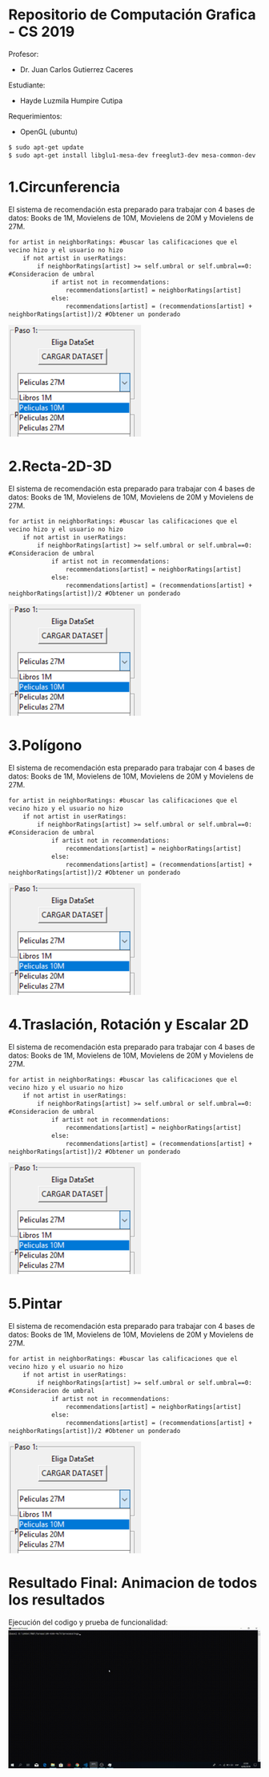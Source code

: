 # Repositorio de Computación Grafica - CS 2019
Profesor: 
- Dr. Juan Carlos Gutierrez Caceres

Estudiante:
- Hayde Luzmila Humpire Cutipa

Requerimientos:
- OpenGL (ubuntu)
```
$ sudo apt-get update
$ sudo apt-get install libglu1-mesa-dev freeglut3-dev mesa-common-dev
```

# 1.Circunferencia
El sistema de recomendación esta preparado para trabajar con 4 bases de datos: Books de 1M, Movielens de 10M, Movielens de 20M y Movielens de 27M.
```
for artist in neighborRatings: #buscar las calificaciones que el vecino hizo y el usuario no hizo
    if not artist in userRatings:
        if neighborRatings[artist] >= self.umbral or self.umbral==0: #Consideracion de umbral
            if artist not in recommendations:
                recommendations[artist] = neighborRatings[artist]
            else:
                recommendations[artist] = (recommendations[artist] + neighborRatings[artist])/2 #Obtener un ponderado

```
![bd_disponibles](Imagenes/bd_disponibles.PNG)

# 2.Recta-2D-3D
El sistema de recomendación esta preparado para trabajar con 4 bases de datos: Books de 1M, Movielens de 10M, Movielens de 20M y Movielens de 27M.
```
for artist in neighborRatings: #buscar las calificaciones que el vecino hizo y el usuario no hizo
    if not artist in userRatings:
        if neighborRatings[artist] >= self.umbral or self.umbral==0: #Consideracion de umbral
            if artist not in recommendations:
                recommendations[artist] = neighborRatings[artist]
            else:
                recommendations[artist] = (recommendations[artist] + neighborRatings[artist])/2 #Obtener un ponderado

```
![bd_disponibles](Imagenes/bd_disponibles.PNG)

# 3.Polígono
El sistema de recomendación esta preparado para trabajar con 4 bases de datos: Books de 1M, Movielens de 10M, Movielens de 20M y Movielens de 27M.
```
for artist in neighborRatings: #buscar las calificaciones que el vecino hizo y el usuario no hizo
    if not artist in userRatings:
        if neighborRatings[artist] >= self.umbral or self.umbral==0: #Consideracion de umbral
            if artist not in recommendations:
                recommendations[artist] = neighborRatings[artist]
            else:
                recommendations[artist] = (recommendations[artist] + neighborRatings[artist])/2 #Obtener un ponderado

```
![bd_disponibles](Imagenes/bd_disponibles.PNG)

# 4.Traslación, Rotación y Escalar 2D
El sistema de recomendación esta preparado para trabajar con 4 bases de datos: Books de 1M, Movielens de 10M, Movielens de 20M y Movielens de 27M.
```
for artist in neighborRatings: #buscar las calificaciones que el vecino hizo y el usuario no hizo
    if not artist in userRatings:
        if neighborRatings[artist] >= self.umbral or self.umbral==0: #Consideracion de umbral
            if artist not in recommendations:
                recommendations[artist] = neighborRatings[artist]
            else:
                recommendations[artist] = (recommendations[artist] + neighborRatings[artist])/2 #Obtener un ponderado

```
![bd_disponibles](Imagenes/bd_disponibles.PNG)

# 5.Pintar
El sistema de recomendación esta preparado para trabajar con 4 bases de datos: Books de 1M, Movielens de 10M, Movielens de 20M y Movielens de 27M.

```
for artist in neighborRatings: #buscar las calificaciones que el vecino hizo y el usuario no hizo
    if not artist in userRatings:
        if neighborRatings[artist] >= self.umbral or self.umbral==0: #Consideracion de umbral
            if artist not in recommendations:
                recommendations[artist] = neighborRatings[artist]
            else:
                recommendations[artist] = (recommendations[artist] + neighborRatings[artist])/2 #Obtener un ponderado

```
![bd_disponibles](Imagenes/bd_disponibles.PNG)


# Resultado Final: Animacion de todos los resultados 
Ejecución del codigo y prueba de funcionalidad:
![](ejecucion_video.gif)



